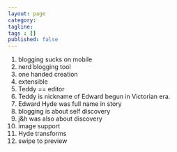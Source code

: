 ```yaml
---
layout: page
category: 
tagline: 
tags : [] 
published: false
---
```


1. blogging sucks on mobile
1. nerd blogging tool
1. one handed creation
1. extensible
1. Teddy == editor
1. Teddy is nickname of Edward begun in Victorian era.
1. Edward Hyde was full name in story
1. blogging is about self discovery
1. j&h was also about discovery
1. image support
1. Hyde transforms
1. swipe to preview


